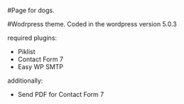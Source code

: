 #Page for dogs.

#Wodrpress theme.
Coded in the wordpress version 5.0.3

required plugins:
- Piklist
- Contact Form 7
- Easy WP SMTP

additionally:
- Send PDF for Contact Form 7
